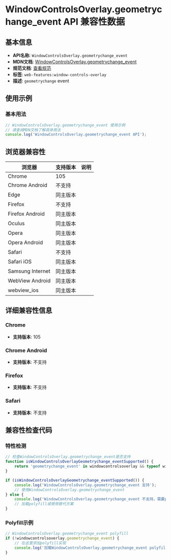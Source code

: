 # WindowControlsOverlay.geometrychange_event API 兼容性数据

## 基本信息

- **API名称**: `WindowControlsOverlay.geometrychange_event`
- **MDN文档**: [WindowControlsOverlay.geometrychange_event](https://developer.mozilla.org/docs/Web/API/WindowControlsOverlay/geometrychange_event)
- **规范文档**: [查看规范](https://wicg.github.io/window-controls-overlay/#the-ongeometrychange-attribute)
- **标签**: `web-features:window-controls-overlay`
- **描述**: `geometrychange` event

## 使用示例

### 基本用法

```javascript
// WindowControlsOverlay.geometrychange_event 使用示例
// 请查阅MDN文档了解具体用法
console.log('WindowControlsOverlay.geometrychange_event API');
```

## 浏览器兼容性

| 浏览器 | 支持版本 | 说明 |
|--------|----------|------|
| Chrome | 105 |  |
| Chrome Android | 不支持 |  |
| Edge | 同主版本 |  |
| Firefox | 不支持 |  |
| Firefox Android | 同主版本 |  |
| Oculus | 同主版本 |  |
| Opera | 同主版本 |  |
| Opera Android | 同主版本 |  |
| Safari | 不支持 |  |
| Safari iOS | 同主版本 |  |
| Samsung Internet | 同主版本 |  |
| WebView Android | 同主版本 |  |
| webview_ios | 同主版本 |  |

## 详细兼容性信息

### Chrome

- **支持版本**: 105

### Chrome Android

- **支持版本**: 不支持

### Firefox

- **支持版本**: 不支持

### Safari

- **支持版本**: 不支持

## 兼容性检查代码

### 特性检测

```javascript
// 检查WindowControlsOverlay.geometrychange_event是否支持
function isWindowControlsOverlayGeometrychange_eventSupported() {
    return 'geometrychange_event' in windowcontrolsoverlay && typeof windowcontrolsoverlay.geometrychange_event === 'function';
}

if (isWindowControlsOverlayGeometrychange_eventSupported()) {
    console.log('WindowControlsOverlay.geometrychange_event 支持');
    // 使用WindowControlsOverlay.geometrychange_event
} else {
    console.log('WindowControlsOverlay.geometrychange_event 不支持，需要polyfill');
    // 加载polyfill或使用替代方案
}
```

### Polyfill示例

```javascript
// WindowControlsOverlay.geometrychange_event polyfill
if (!windowcontrolsoverlay.geometrychange_event) {
    // 在这里添加polyfill实现
    console.log('加载WindowControlsOverlay.geometrychange_event polyfill');
}
```

